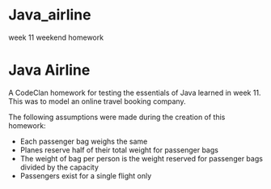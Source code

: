 # Java_airline
week 11 weekend homework

# Java Airline

A CodeClan homework for testing the essentials of Java learned in week 11. This was to model an online travel booking company.

The following assumptions were made during the creation of this homework:

* Each passenger bag weighs the same
* Planes reserve half of their total weight for passenger bags
* The weight of bag per person is the weight reserved for passenger bags divided by the capacity
* Passengers exist for a single flight only
